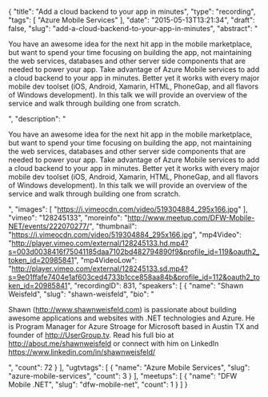 {
  "title": "Add a cloud backend to your app in minutes",
  "type": "recording",
  "tags": [
    "Azure Mobile Services"
  ],
  "date": "2015-05-13T13:21:34",
  "draft": false,
  "slug": "add-a-cloud-backend-to-your-app-in-minutes",
  "abstract": "<p>You have an awesome idea for the next hit app in the mobile marketplace, but want to spend your time focusing on building the app, not maintaining the web services, databases and other server side components that are needed to power your app. Take advantage of Azure Mobile services to add a cloud backend to your app in minutes. Better yet it works with every major mobile dev toolset (iOS, Android, Xamarin, HTML, PhoneGap, and all flavors of Windows development). In this talk we will provide an overview of the service and walk through building one from scratch.</p>",
  "description": "<p>You have an awesome idea for the next hit app in the mobile marketplace, but want to spend your time focusing on building the app, not maintaining the web services, databases and other server side components that are needed to power your app. Take advantage of Azure Mobile services to add a cloud backend to your app in minutes. Better yet it works with every major mobile dev toolset (iOS, Android, Xamarin, HTML, PhoneGap, and all flavors of Windows development). In this talk we will provide an overview of the service and walk through building one from scratch.</p>",
  "images": [
    "https://i.vimeocdn.com/video/519304884_295x166.jpg"
  ],
  "vimeo": "128245133",
  "moreinfo": "http://www.meetup.com/DFW-Mobile-NET/events/222070277/",
  "thumbnail": "https://i.vimeocdn.com/video/519304884_295x166.jpg",
  "mp4Video": "http://player.vimeo.com/external/128245133.hd.mp4?s=003d0038416f75041185daa7102bd482794890f9&profile_id=119&oauth2_token_id=20985841",
  "mp4VideoLow": "http://player.vimeo.com/external/128245133.sd.mp4?s=9e01ffafe7404e1af603ced4733b1cce858aa84b&profile_id=112&oauth2_token_id=20985841",
  "recordingID": 831,
  "speakers": [
    {
      "name": "Shawn Weisfeld",
      "slug": "shawn-weisfeld",
      "bio": "<p>Shawn (http://www.shawnweisfeld.com) is passionate about building awesome applications and websites with .NET technologies and Azure. He is Program Manager for Azure Stroage for Microsoft based in Austin TX and founder of http://UserGroup.tv. Read his full bio at http://about.me/shawnweisfeld or connect with him on LinkedIn https://www.linkedin.com/in/shawnweisfeld/</p>",
      "count": 72
    }
  ],
  "ugtvtags": [
    {
      "name": "Azure Mobile Services",
      "slug": "azure-mobile-services",
      "count": 3
    }
  ],
  "meetups": [
    {
      "name": "DFW Mobile .NET",
      "slug": "dfw-mobile-net",
      "count": 1
    }
  ]
}